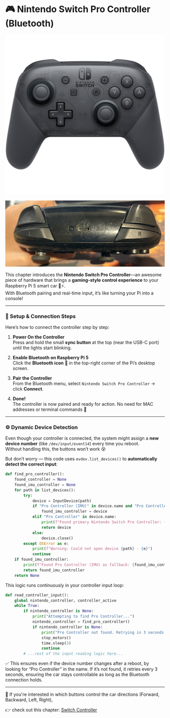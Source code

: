 

# 🎮 Nintendo Switch Pro Controller (Bluetooth)

![Switch Controller Flat View](assets/switch_controller_flat.jpg)  
<br>
![Switch Controller Top View](assets/switch_controller_top.jpg)

This chapter introduces the **Nintendo Switch Pro Controller**—an awesome piece of hardware that brings a **gaming-style control experience** to your Raspberry Pi 5 smart car 🚗⚡.  
With Bluetooth pairing and real-time input, it’s like turning your Pi into a console!

---

### 🔄 Setup & Connection Steps

Here’s how to connect the controller step by step:

1. **Power On the Controller**  
   Press and hold the small **sync button** at the top (near the USB-C port) until the lights start blinking.

2. **Enable Bluetooth on Raspberry Pi 5**  
   Click the **Bluetooth icon** 🔵 in the top-right corner of the Pi’s desktop screen.

3. **Pair the Controller**  
   From the Bluetooth menu, select `Nintendo Switch Pro Controller` → click **Connect**.

4. **Done!**  
   The controller is now paired and ready for action. No need for MAC addresses or terminal commands 🎉

---

### ⚙️ Dynamic Device Detection

Even though your controller is connected, the system might assign a **new device number** (like `/dev/input/event14`) every time you reboot.  
Without handling this, the buttons won’t work 😵

But don’t worry — this code uses `evdev.list_devices()` to **automatically detect the correct input**:

```python
def find_pro_controller():
    found_controller = None
    found_imu_controller = None
    for path in list_devices():
        try:
            device = InputDevice(path)
            if "Pro Controller (IMU)" in device.name and "Pro Controller" in device.name:
                found_imu_controller = device
            elif "Pro Controller" in device.name:
                print(f"Found primary Nintendo Switch Pro Controller: {device.name} at {device.path}")
                return device
            else:
                device.close()
        except OSError as e:
            print(f"Warning: Could not open device {path} - {e}")
            continue
    if found_imu_controller:
        print(f"Found Pro Controller (IMU) as fallback: {found_imu_controller.name} at {found_imu_controller.path}")
        return found_imu_controller
    return None
```
This logic runs continuously in your controller input loop:

```python
def read_controller_input():
    global nintendo_controller, controller_active
    while True:
        if nintendo_controller is None:
            print("Attempting to find Pro Controller...")
            nintendo_controller = find_pro_controller()
            if nintendo_controller is None:
                print("Pro Controller not found. Retrying in 3 seconds...")
                stop_motors()
                time.sleep(3)
                continue
        # ...rest of the input reading logic here...

```
✅ This ensures even if the device number changes after a reboot, by looking for “Pro Controller” in the name. If it’s not found, it retries every 3 seconds, ensuring the car stays controllable as long as the Bluetooth connection holds. 

---

📎 If you're interested in which buttons control the car directions (Forward, Backward, Left, Right),

👉 check out this chapter: 
 [Switch Controller](switch-controller.md) 
